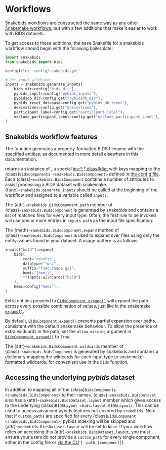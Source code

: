 Workflows
=========

Snakebids workflows are constructed the same way as any other [Snakemake workflows](inv:snakemake#snakefiles/rules), but with a few additions that make it easier to work with BIDS datasets.

To get access to these additions, the base Snakefile for a snakebids workflow should begin with the following boilerplate:

```python
import snakebids
from snakebids import bids

configfile: 'config/snakebids.yml'

# Get input wildcards
inputs = snakebids.generate_inputs(
    bids_dir=config["bids_dir"],
    pybids_inputs=config["pybids_inputs"],
    pybidsdb_dir=config.get("pybidsdb_dir"),
    pybids_reset_database=config.get("pybids_db_reset"),
    derivatives=config.get("derivatives"),
    participant_label=config.get("participant_label"),
    exclude_participant_label=config.get("exclude_participant_label"),
)

```

Snakebids workflow features
---------------------------

The [](#snakebids.bids) function generates a properly-formatted BIDS filename with the specified entities, as documented in more detail elsewhere in this documentation.

[](#snakebids.generate_inputs) returns an instance of [](#snakebids.BidsDataset), a special <inv:*:*:class#dict> with keys mapping to the {class}`BidsComponents <snakebids.BidsComponent>` defined in [the config file](/bids_app/config). Each {class}`~snakebids.BidsComponent` contains a number of attributes to assist processing a BIDS dataset with snakemake. {func}`~snakebids.generate_inputs` should be called at the beginning of the workflow and assigned to a variable called `inputs`.

The {attr}`~snakebids.BidsComponent.path` member of {class}`~snakebids.BidsComponent` is generated by snakebids and contains a list of matched files for every input type. Often, the first rule to be invoked will use one or more entries in `inputs.path` as the input file specification.

The {meth}`~snakebids.BidsComponent.expand` method of {class}`~snakebids.BidsComponent` is used to expand over files using only the entity-values found in your dataset. A usage pattern is as follows:

```py
inputs["bold"].expand(
    bids(
        root="results",
        datatype="func",
        suffix="func.shape.gii",
        hemi="{hemi}",
        **inputs.wildcards["bold"]
    ),
    hemi=config["hemi"],
)
```

Extra entities provided to [`BidsComponent.expand()`](#snakebids.BidsComponent.expand) will expand the path across every possible combination of values, just like in the snakemake [`expand()`](#snakefiles_expand).

By default, [`BidsComponent.expand()`](#snakebids.BidsComponent.expand) prevents partial expansion over paths, consistent with the default snakemake behaviour. To allow the presence of extra wildcards in the path, set the `allow_missing` argument in [`BidsComponent.expand()`](#snakebids.BidsComponent.expand) to `True`.

The {attr}`~snakebids.BidsComponent.wildcards` member of {class}`~snakebids.BidsComponent` is generated by snakebids and contains a dictionary mapping the wildcards for each input type to snakemake-formatted wildcards, for convenient use in the ``bids`` function.


## Accessing the underlying *pybids* dataset

In addition to mapping all of the {class}`BidsComponents <snakebids.BidsComponent>` to their names, {class}`~snakebids.BidsDataset` also has a {attr}`~snakebids.BidsDataset.layout` member which gives access to the underlying {class}`BIDSLayout <bids.layout.BIDSLayout>`. This can be used to access advanced pybids features not covered by `snakebids`. Note that if `custom_paths` are specified for every {class}`BidsComponent <snakebids.BidsComponent>`, pybids indexing will be skipped and {attr}`~snakebids.BidsDataset.layout` will be set to `None`. If your workflow relies on accessing this {attr}`~snakebids.BidsDataset.layout`, you must ensure your users do not provide a `custom_path` for every single component, either in the config file or [via the CLI](/running_snakebids/overview) (``--path_{component}``).
